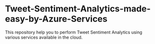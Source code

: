 # Tweet-Sentiment-Analytics-made-easy-by-Azure-Services
This repository help you to perform Tweet Sentiment Analytics using various services available in the cloud.
